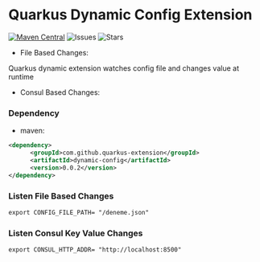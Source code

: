 # Quarkus Dynamic Config Extension

[![Maven Central](https://img.shields.io/maven-central/v/com.github.quarkus-extension/dynamic-config?color=green&style=plastic)](https://search.maven.org/artifact/com.github.quarkus-extension/dynamic-config)
![Issues](https://img.shields.io/github/issues/quarkus-extension/quarkus-dynamic-config-extension)
![Stars](https://img.shields.io/github/stars/quarkus-extension/quarkus-dynamic-config-extension)


- File Based Changes:

Quarkus dynamic extension watches config file and changes value at runtime

- Consul Based Changes:


### Dependency
- maven:

```xml
<dependency>
      <groupId>com.github.quarkus-extension</groupId>
      <artifactId>dynamic-config</artifactId>
      <version>0.0.2</version>
</dependency>
```

### Listen File Based Changes
```xml
export CONFIG_FILE_PATH= "/deneme.json"

```

### Listen Consul Key Value Changes
```xml
export CONSUL_HTTP_ADDR= "http://localhost:8500"

```
